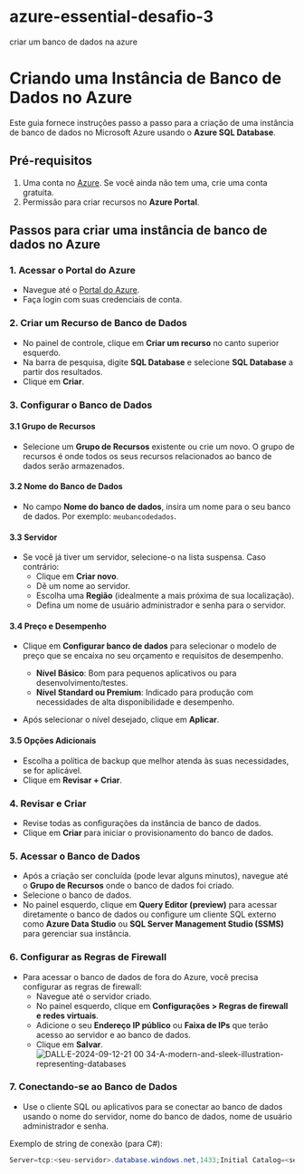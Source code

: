 # azure-essential-desafio-3
criar um banco de dados na azure
# Criando uma Instância de Banco de Dados no Azure

Este guia fornece instruções passo a passo para a criação de uma instância de banco de dados no Microsoft Azure usando o **Azure SQL Database**.

## Pré-requisitos

1. Uma conta no [Azure](https://portal.azure.com/). Se você ainda não tem uma, crie uma conta gratuita.
2. Permissão para criar recursos no **Azure Portal**.

## Passos para criar uma instância de banco de dados no Azure

### 1. Acessar o Portal do Azure

- Navegue até o [Portal do Azure](https://portal.azure.com/).
- Faça login com suas credenciais de conta.

### 2. Criar um Recurso de Banco de Dados

- No painel de controle, clique em **Criar um recurso** no canto superior esquerdo.
- Na barra de pesquisa, digite **SQL Database** e selecione **SQL Database** a partir dos resultados.
- Clique em **Criar**.

### 3. Configurar o Banco de Dados

#### 3.1 Grupo de Recursos

- Selecione um **Grupo de Recursos** existente ou crie um novo. O grupo de recursos é onde todos os seus recursos relacionados ao banco de dados serão armazenados.

#### 3.2 Nome do Banco de Dados

- No campo **Nome do banco de dados**, insira um nome para o seu banco de dados. Por exemplo: `meubancodedados`.

#### 3.3 Servidor

- Se você já tiver um servidor, selecione-o na lista suspensa. Caso contrário:
  - Clique em **Criar novo**.
  - Dê um nome ao servidor.
  - Escolha uma **Região** (idealmente a mais próxima de sua localização).
  - Defina um nome de usuário administrador e senha para o servidor.

#### 3.4 Preço e Desempenho

- Clique em **Configurar banco de dados** para selecionar o modelo de preço que se encaixa no seu orçamento e requisitos de desempenho.
  - **Nível Básico**: Bom para pequenos aplicativos ou para desenvolvimento/testes.
  - **Nível Standard ou Premium**: Indicado para produção com necessidades de alta disponibilidade e desempenho.
  
- Após selecionar o nível desejado, clique em **Aplicar**.

#### 3.5 Opções Adicionais

- Escolha a política de backup que melhor atenda às suas necessidades, se for aplicável.
- Clique em **Revisar + Criar**.

### 4. Revisar e Criar

- Revise todas as configurações da instância de banco de dados.
- Clique em **Criar** para iniciar o provisionamento do banco de dados.

### 5. Acessar o Banco de Dados

- Após a criação ser concluída (pode levar alguns minutos), navegue até o **Grupo de Recursos** onde o banco de dados foi criado.
- Selecione o banco de dados.
- No painel esquerdo, clique em **Query Editor (preview)** para acessar diretamente o banco de dados ou configure um cliente SQL externo como **Azure Data Studio** ou **SQL Server Management Studio (SSMS)** para gerenciar sua instância.

### 6. Configurar as Regras de Firewall

- Para acessar o banco de dados de fora do Azure, você precisa configurar as regras de firewall:
  - Navegue até o servidor criado.
  - No painel esquerdo, clique em **Configurações > Regras de firewall e redes virtuais**.
  - Adicione o seu **Endereço IP público** ou **Faixa de IPs** que terão acesso ao servidor e ao banco de dados.
  - Clique em **Salvar**.
![DALL·E-2024-09-12-21 00 34-A-modern-and-sleek-illustration-representing-databases](https://github.com/user-attachments/assets/b5fb55ff-44b9-4689-85e0-617a6cafa764)

### 7. Conectando-se ao Banco de Dados

- Use o cliente SQL ou aplicativos para se conectar ao banco de dados usando o nome do servidor, nome do banco de dados, nome de usuário administrador e senha.

Exemplo de string de conexão (para C#):
```csharp
Server=tcp:<seu-servidor>.database.windows.net,1433;Initial Catalog=<seu-banco-de-dados>;Persist Security Info=False;User ID=<seu-usuario>;Password=<sua-senha>;MultipleActiveResultSets=False;Encrypt=True;TrustServerCertificate=False;Connection Timeout=30;
